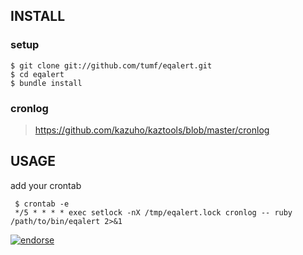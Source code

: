 INSTALL
-------

### setup

    $ git clone git://github.com/tumf/eqalert.git
    $ cd eqalert
    $ bundle install

### cronlog

> https://github.com/kazuho/kaztools/blob/master/cronlog


USAGE
-----

add your crontab

     $ crontab -e
     */5 * * * * exec setlock -nX /tmp/eqalert.lock cronlog -- ruby /path/to/bin/eqalert 2>&1



[![endorse](http://api.coderwall.com/tumf/endorsecount.png)](http://coderwall.com/tumf)
